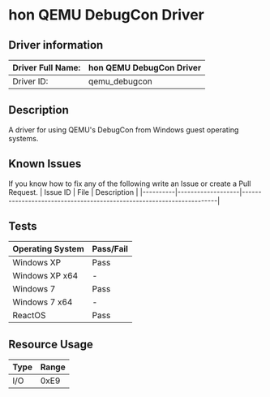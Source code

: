 # hon QEMU DebugCon Driver

## Driver information
| Driver Full Name: | hon QEMU DebugCon Driver |
|-------------------|--------------------------|
| Driver ID:        | qemu_debugcon            |

## Description
A driver for using QEMU's DebugCon from Windows guest operating systems.

## Known Issues
If you know how to fix any of the following write an Issue or create a Pull Request.
| Issue ID | File              | Description                                                          |
|----------|-------------------|----------------------------------------------------------------------|

## Tests
| Operating System | Pass/Fail |
|------------------|-----------|
| Windows XP       | Pass      |
| Windows XP x64   | -         |
| Windows 7        | Pass      |
| Windows 7 x64    | -         |
| ReactOS          | Pass      |

## Resource Usage
| Type | Range |
|------|-------|
| I/O  | 0xE9  |
